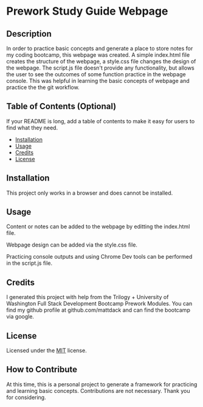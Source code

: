 # Prework Study Guide Webpage

## Description
In order to practice basic concepts and generate a place to store notes for my coding bootcamp, this webpage was created. A simple index.html file creates the structure of the webpage, a style.css file changes the design of the webpage. The script.js file doesn't provide any functionality, but allows the user to see the outcomes of some function practice in the webpage console. This was helpful in learning the basic concepts of webpage and practice the the git workflow.


## Table of Contents (Optional)

If your README is long, add a table of contents to make it easy for users to find what they need.

- [Installation](#installation)
- [Usage](#usage)
- [Credits](#credits)
- [License](#license)

## Installation

This project only works in a browser and does cannot be installed.

## Usage
Content or notes can be added to the webpage by editting the index.html file.

Webpage design can be added via the style.css file.

Practicing console outputs and using Chrome Dev tools can be performed in the script.js file.

## Credits

I generated this project with help from the Trilogy + University of Washington Full Stack Development Bootcamp Prework Modules. You can find my github profile at github.com/mattdack and can find the bootcamp via google.

## License

Licensed under the [MIT](https://github.com/Mattdack/prework-study-guide/blob/main/LICENSE) license.

## How to Contribute
At this time, this is a personal project to generate a framework for practicing and learning basic concepts. Contributions are not necessary. Thank you for considering.

